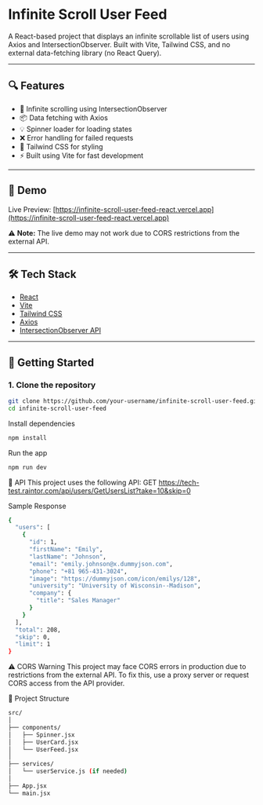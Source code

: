 # Infinite Scroll User Feed

A React-based project that displays an infinite scrollable list of users using Axios and IntersectionObserver. Built with Vite, Tailwind CSS, and no external data-fetching library (no React Query).

---

## 🔍 Features

- 🔄 Infinite scrolling using IntersectionObserver
- 📦 Data fetching with Axios
- 💡 Spinner loader for loading states
- ❌ Error handling for failed requests
- 🧱 Tailwind CSS for styling
- ⚡️ Built using Vite for fast development

---

## 📸 Demo

Live Preview: [https://infinite-scroll-user-feed-react.vercel.app](https://infinite-scroll-user-feed-react.vercel.app)

⚠️ **Note:** The live demo may not work due to CORS restrictions from the external API.

---

## 🛠 Tech Stack

- [React](https://react.dev/)
- [Vite](https://vitejs.dev/)
- [Tailwind CSS](https://tailwindcss.com/)
- [Axios](https://axios-http.com/)
- [IntersectionObserver API](https://developer.mozilla.org/en-US/docs/Web/API/IntersectionObserver)

---

## 🚀 Getting Started

### 1. Clone the repository
```bash
git clone https://github.com/your-username/infinite-scroll-user-feed.git
cd infinite-scroll-user-feed
```

Install dependencies
```bash
npm install
```
Run the app
```bash
npm run dev
```

🔧 API
This project uses the following API: GET https://tech-test.raintor.com/api/users/GetUsersList?take=10&skip=0

Sample Response
```bash
{
  "users": [
    {
      "id": 1,
      "firstName": "Emily",
      "lastName": "Johnson",
      "email": "emily.johnson@x.dummyjson.com",
      "phone": "+81 965-431-3024",
      "image": "https://dummyjson.com/icon/emilys/128",
      "university": "University of Wisconsin--Madison",
      "company": {
        "title": "Sales Manager"
      }
    }
  ],
  "total": 208,
  "skip": 0,
  "limit": 1
}
```
⚠️ CORS Warning
This project may face CORS errors in production due to restrictions from the external API. To fix this, use a proxy server or request CORS access from the API provider.

📂 Project Structure
```bash
src/
│
├── components/
│   ├── Spinner.jsx
│   ├── UserCard.jsx
│   └── UserFeed.jsx
│
├── services/
│   └── userService.js (if needed)
│
├── App.jsx
└── main.jsx
```
